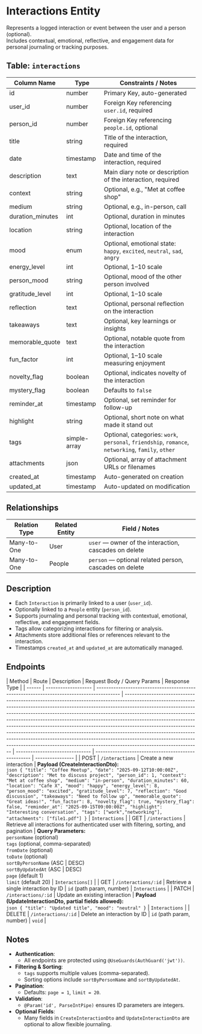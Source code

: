 # Interactions Entity

Represents a logged interaction or event between the user and a person (optional).  
Includes contextual, emotional, reflective, and engagement data for personal journaling or tracking purposes.

## Table: `interactions`

| Column Name      | Type         | Constraints / Notes                                                                                |
| ---------------- | ------------ | -------------------------------------------------------------------------------------------------- |
| id               | number       | Primary Key, auto-generated                                                                        |
| user_id          | number       | Foreign Key referencing `user.id`, required                                                        |
| person_id        | number       | Foreign Key referencing `people.id`, optional                                                      |
| title            | string       | Title of the interaction, required                                                                 |
| date             | timestamp    | Date and time of the interaction, required                                                         |
| description      | text         | Main diary note or description of the interaction, required                                        |
| context          | string       | Optional, e.g., "Met at coffee shop"                                                               |
| medium           | string       | Optional, e.g., in-person, call                                                                    |
| duration_minutes | int          | Optional, duration in minutes                                                                      |
| location         | string       | Optional, location of the interaction                                                              |
| mood             | enum         | Optional, emotional state: `happy`, `excited`, `neutral`, `sad`, `angry`                           |
| energy_level     | int          | Optional, 1–10 scale                                                                               |
| person_mood      | string       | Optional, mood of the other person involved                                                        |
| gratitude_level  | int          | Optional, 1–10 scale                                                                               |
| reflection       | text         | Optional, personal reflection on the interaction                                                   |
| takeaways        | text         | Optional, key learnings or insights                                                                |
| memorable_quote  | text         | Optional, notable quote from the interaction                                                       |
| fun_factor       | int          | Optional, 1–10 scale measuring enjoyment                                                           |
| novelty_flag     | boolean      | Optional, indicates novelty of the interaction                                                     |
| mystery_flag     | boolean      | Defaults to `false`                                                                                |
| reminder_at      | timestamp    | Optional, set reminder for follow-up                                                               |
| highlight        | string       | Optional, short note on what made it stand out                                                     |
| tags             | simple-array | Optional, categories: `work`, `personal`, `friendship`, `romance`, `networking`, `family`, `other` |
| attachments      | json         | Optional, array of attachment URLs or filenames                                                    |
| created_at       | timestamp    | Auto-generated on creation                                                                         |
| updated_at       | timestamp    | Auto-updated on modification                                                                       |

## Relationships

| Relation Type | Related Entity | Field / Notes                                          |
| ------------- | -------------- | ------------------------------------------------------ |
| Many-to-One   | User           | `user` — owner of the interaction, cascades on delete  |
| Many-to-One   | People         | `person` — optional related person, cascades on delete |

## Description

- Each `Interaction` is primarily linked to a user (`user_id`).
- Optionally linked to a `People` entity (`person_id`).
- Supports journaling and personal tracking with contextual, emotional, reflective, and engagement fields.
- Tags allow categorizing interactions for filtering or analysis.
- Attachments store additional files or references relevant to the interaction.
- Timestamps `created_at` and `updated_at` are automatically managed.

## Endpoints

| Method | Route               | Description                                                                              | Request Body / Query Params                                                                                                                                                                                                                                                                                                                                                                                                                                                                                                                                                                                                                                                     | Response Type                   |
| ------ | ------------------- | ---------------------------------------------------------------------------------------- | ------------------------------------------------------------------------------------------------------------------------------------------------------------------------------------------------------------------------------------------------------------------------------------------------------------------------------------------------------------------------------------------------------------------------------------------------------------------------------------------------------------------------------------------------------------------------------------------------------------------------------------------------------------------------------- | ------------------------------- | --------------------------------------------------- | ---------------- |
| POST   | `/interactions`     | Create a new interaction                                                                 | **Payload (CreateInteractionDto):** <br>`json { "title": "Coffee Meetup", "date": "2025-09-12T10:00:00Z", "description": "Met to discuss project", "person_id": 1, "context": "Met at coffee shop", "medium": "in-person", "duration_minutes": 60, "location": "Cafe X", "mood": "happy", "energy_level": 8, "person_mood": "excited", "gratitude_level": 7, "reflection": "Good discussion", "takeaways": "Need to follow up", "memorable_quote": "Great ideas!", "fun_factor": 8, "novelty_flag": true, "mystery_flag": false, "reminder_at": "2025-09-15T09:00:00Z", "highlight": "Interesting conversation", "tags": ["work","networking"], "attachments": ["file1.pdf"] }` | `Interactions`                  |
| GET    | `/interactions`     | Retrieve all interactions for authenticated user with filtering, sorting, and pagination | **Query Parameters:** <br>`personName` (optional)<br>`tags` (optional, comma-separated)<br>`fromDate` (optional)<br>`toDate` (optional)<br>`sortByPersonName` (ASC                                                                                                                                                                                                                                                                                                                                                                                                                                                                                                              | DESC)<br>`sortByUpdatedAt` (ASC | DESC)<br>`page` (default 1)<br>`limit` (default 20) | `Interactions[]` |
| GET    | `/interactions/:id` | Retrieve a single interaction by ID                                                      | `id` (path param, number)                                                                                                                                                                                                                                                                                                                                                                                                                                                                                                                                                                                                                                                       | `Interactions`                  |
| PATCH  | `/interactions/:id` | Update an existing interaction                                                           | **Payload (UpdateInteractionDto, partial fields allowed):** <br>`json { "title": "Updated title", "mood": "neutral" }`                                                                                                                                                                                                                                                                                                                                                                                                                                                                                                                                                          | `Interactions`                  |
| DELETE | `/interactions/:id` | Delete an interaction by ID                                                              | `id` (path param, number)                                                                                                                                                                                                                                                                                                                                                                                                                                                                                                                                                                                                                                                       | `void`                          |

## Notes

- **Authentication**:
  - All endpoints are protected using `@UseGuards(AuthGuard('jwt'))`.
- **Filtering & Sorting**:
  - `tags` supports multiple values (comma-separated).
  - Sorting options include `sortByPersonName` and `sortByUpdatedAt`.
- **Pagination**:
  - Defaults: `page = 1`, `limit = 20`.
- **Validation**:
  - `@Param('id', ParseIntPipe)` ensures ID parameters are integers.
- **Optional Fields**:
  - Many fields in `CreateInteractionDto` and `UpdateInteractionDto` are optional to allow flexible journaling.
